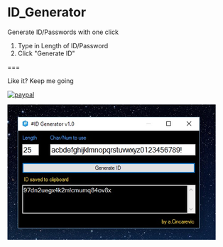 # ID_Generator
Generate ID/Passwords with one click


1. Type in Length of ID/Password
2. Click "Generate ID"

===

        
Like it?   Keep me going


[![paypal](https://www.paypalobjects.com/en_US/i/btn/btn_donateCC_LG.gif)](https://www.paypal.com/cgi-bin/webscr?cmd=_s-xclick&hosted_button_id=LFMQEBTS2VH4U)







![Alt text](https://github.com/aCo0o/ID_Generator/blob/master/idGen.jpg?raw=true "ID Generator")



